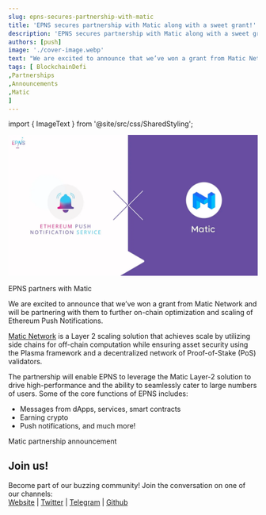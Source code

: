 ```yaml
---
slug: epns-secures-partnership-with-matic
title: 'EPNS secures partnership with Matic along with a sweet grant!'
description: 'EPNS secures partnership with Matic along with a sweet grant!'
authors: [push]
image: './cover-image.webp'
text: "We are excited to announce that we’ve won a grant from Matic Network and will be partnering with them to further on-chain optimization and scaling of Ethereum Push Notifications."
tags: [ BlockchainDefi
,Partnerships
,Announcements
,Matic
]
---
```

import { ImageText } from '@site/src/css/SharedStyling';

![Cover Image of EPNS secures partnership with Matic along with a sweet grant!](./cover-image.webp)

<!--truncate-->

EPNS partners with Matic

We are excited to announce that we’ve won a grant from Matic Network and will be partnering with them to further on-chain optimization and scaling of Ethereum Push Notifications.

[Matic Network](https://matic.network/) is a Layer 2 scaling solution that achieves scale by utilizing side chains for off-chain computation while ensuring asset security using the Plasma framework and a decentralized network of Proof-of-Stake (PoS) validators.

The partnership will enable EPNS to leverage the Matic Layer-2 solution to drive high-performance and the ability to seamlessly cater to large numbers of users. Some of the core functions of EPNS includes:

*   Messages from dApps, services, smart contracts
*   Earning crypto
*   Push notifications, and much more!

Matic partnership announcement

Join us!
--------

Become part of our buzzing community! Join the conversation on one of our channels:  
[Website](https://epns.io/) | [Twitter](https://twitter.com/epnsproject) | [Telegram](https://t.me/epnsproject) | [Github](https://github.com/ethereum-push-notification-service)
